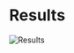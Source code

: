# Results
![Results](https://github.com/user-attachments/assets/a24ac007-ee9c-4aa6-90bd-0c8186b231f7)

